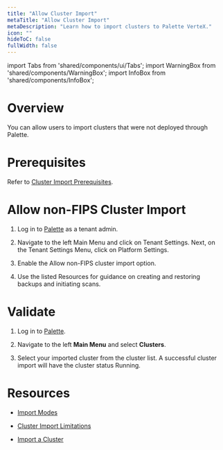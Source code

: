 ```yaml
---
title: "Allow Cluster Import"
metaTitle: "Allow Cluster Import"
metaDescription: "Learn how to import clusters to Palette VerteX."
icon: ""
hideToC: false
fullWidth: false
---
```


import Tabs from 'shared/components/ui/Tabs';
import WarningBox from 'shared/components/WarningBox';
import InfoBox from 'shared/components/InfoBox';


# Overview

You can allow users to import clusters that were not deployed through Palette.

# Prerequisites


Refer to [Cluster Import Prerequisites](/clusters/imported-clusters/cluster-import#prerequisites).


# Allow non-FIPS Cluster Import


1. Log in to [Palette](https://console.spectrocloud.com/) as a tenant admin.


2. Navigate to the left Main Menu and click on Tenant Settings. Next, on the Tenant Settings Menu, click on Platform Settings.


3. Enable the Allow non-FIPS cluster import option.


4. Use the listed Resources for guidance on creating and restoring backups and initiating scans. 


# Validate

1. Log in to [Palette](https://console.spectrocloud.com/).


2. Navigate to the left **Main Menu** and select **Clusters**.


3. Select your imported cluster from the cluster list. A successful cluster import will have the cluster status Running.


# Resources

- [Import Modes](/clusters/imported-clusters#importmodes)


- [Cluster Import Limitations](/clusters/imported-clusters#limitations)


- [Import a Cluster](/clusters/imported-clusters/cluster-import)
